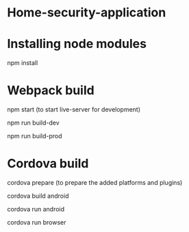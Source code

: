 # Home-security-application

# Installing node modules
<p>npm install</p>

# Webpack build
<p>npm start (to start live-server for development)</p>
<p>npm run build-dev</p>
<p>npm run build-prod</p>

# Cordova build
<p>cordova prepare (to prepare the added platforms and plugins)</p>
<p>cordova build android</p>
<p>cordova run android</p>
<p>cordova run browser</p>
